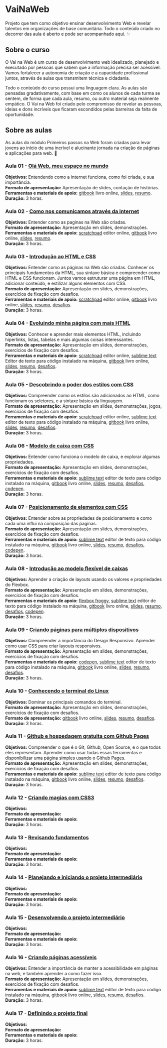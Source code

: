# VaiNaWeb

Projeto que tem como objetivo ensinar desenvolvimento Web e revelar talentos em organizações de base comunitária.
Todo o conteúdo criado no decorrer das aula é aberto e pode ser acompanhado aqui. :sparkles:

## Sobre o curso

O Vai na Web é um curso de desenvolvimento web idealizado, planejado e executado por pessoas que sabem que a informação precisa ser acessível. Vamos fortalecer a autonomia de criação e a capacidade profissional juntos, através de aulas que transmitem técnica e cidadania.

Todo o conteúdo do curso possui uma linguagem clara. As aulas são pensadas gradativamente, com base em como os alunos de cada turma se sentem, de forma que cada aula, resumo, ou outro material seja realmente empático. O Vai na Web foi criado pelo compromisso de revelar as pessoas, ideias e dons incríveis que ficaram escondidos pelas barreiras da falta de oportunidade.

## Sobre as aulas

As aulas do módulo Primeiros passos na Web foram criadas para levar jovens ao início de uma incrível e alucinante jornada na criação de páginas e aplicações para web. :rocket:

### Aula 01 - [Olá Web, meu espaço no mundo](aulas/aula01/aula.md)

**Objetivos:** Entendendo como a internet funciona, como foi criada, e sua importância.<br>
**Formato de apresentação:** Apresentação de slides, contação de histórias.<br> 
**Ferramentas e materiais de apoio:** [gitbook](https://vainaweb.gitbooks.io/primeiros-passos-web/) livro online, [slides](http://slides.com/igorcouto/vainaweb-aula01#/),  [resumo](aulas/aula01/resumo.md).<br>
**Duração:** 3 horas.

### Aula 02 - [Como nos comunicamos através da internet](aulas/aula02/aula.md)

**Objetivos:** Entender como as paginas na Web são criadas.<br>
**Formato de apresentação:** Apresentação em slides, demonstrações. <br>
**Ferramentas e materiais de apoio:** [scratchpad](http://scratchpad.io/vainaweb) editor online, [gitbook](https://vainaweb.gitbooks.io/primeiros-passos-web/) livro online, [slides](http://slides.com/dalivieira/vainaweb-aula02), [resumo](aulas/aula02/resumo.md).<br>
**Duração:** 3 horas.

### Aula 03 - [Introdução ao HTML e CSS](aulas/aula03/aula.md)

**Objetivos:** Entender como as páginas na Web são criadas. Conhecer os principais fundamentos da HTML, sua sintaxe básica e compreender como HTML e CSS funcionam. Juntos vamos estruturar uma página em HTML, adicionar conteúdo, e estilizar alguns elementos com CSS.<br>
**Formato de apresentação:** Apresentação em slides, demonstrações, exercícios de fixação com desafios.<br>
**Ferramentas e materiais de apoio:** [scratchpad](http://scratchpad.io/vainaweb) editor online, [gitbook](https://vainaweb.gitbooks.io/primeiros-passos-web/) livro online, [slides](http://slides.com/dalivieira/vainaweb-aula03), [resumo](aulas/aula03/resumo.md), [desafios](aulas/aula03/desafios.md).<br>
**Duração:** 3 horas.

### Aula 04 - [Evoluindo minha página com mais HTML](aulas/aula04/aula.md)

**Objetivos:** Conhecer e aprender mais elementos HTML, incluindo hiperlinks, listas, tabelas e mais algumas coisas interessantes.<br>
**Formato de apresentação:** Apresentação em slides, demonstrações, exercícios de fixação com desafios.<br>
**Ferramentas e materiais de apoio:** [scratchpad](http://scratchpad.io/vainaweb) editor online, [sublime text](http://www.sublimetext.com/) Editor de texto para código instalado na máquina, [gitbook](https://vainaweb.gitbooks.io/primeiros-passos-web/) livro online, [slides](http://slides.com/dalivieira/vainaweb-aula04), [resumo](aulas/aula04/resumo.md), [desafios](aulas/aula04/desafios.md).<br>
**Duração:** 3 horas.

### Aula 05 - [Descobrindo o poder dos estilos com CSS](aulas/aula05/aula.md)

**Objetivos:** Compreender como os estilos são adicionados ao HTML, como funcionam os seletores, e a sintaxe básica da linguagem.<br>
**Formato de apresentação:** Apresentação em slides, demonstrações, jogos, exercícios de fixação com desafios.<br>
**Ferramentas e materiais de apoio:** [scratchpad](http://scratchpad.io/vainaweb) editor online, [sublime text](http://www.sublimetext.com/) editor de texto para código instalado na máquina, [gitbook](https://vainaweb.gitbooks.io/primeiros-passos-web/) livro online, [slides](http://slides.com/dalivieira/vainaweb-aula05), [resumo](aulas/aula05/resumo.md), [desafios](aulas/aula05/desafios.md).<br>
**Duração:** 3 horas.

### Aula 06 - [Modelo de caixa com CSS](aulas/aula06/aula.md)

**Objetivos:** Entender como funciona o modelo de caixa, e explorar algumas propriedades.<br>
**Formato de apresentação:** Apresentação em slides, demonstrações, exercícios de fixação com desafios.<br>
**Ferramentas e materiais de apoio:** [sublime text](http://www.sublimetext.com/) editor de texto para código instalado na máquina, [gitbook](https://vainaweb.gitbooks.io/primeiros-passos-web/) livro online, [slides](http://slides.com/dalivieira/vainaweb-aula06), [resumo](aulas/aula06/resumo.md), [desafios](aulas/aula06/desafios.md), [codepen](http://codepen.io/).<br>
**Duração:** 3 horas.

### Aula 07 - [Posicionamento de elementos com CSS](aulas/aula07/aula.md)

**Objetivos:** Entender sobre as propriedades de posicionamento e como cada uma influi na composição das ṕaginas.<br>
**Formato de apresentação:** Apresentação em slides, demonstrações, exercícios de fixação com desafios.<br>
**Ferramentas e materiais de apoio:** [sublime text](http://www.sublimetext.com/) editor de texto para código instalado na máquina, [gitbook](https://vainaweb.gitbooks.io/primeiros-passos-web/) livro online, [slides](http://slides.com/dalivieira/vainaweb-aula07), [resumo](aulas/aula07/resumo.md), [desafios](aulas/aula07/desafios.md), [codepen](http://codepen.io/).<br>
**Duração:** 3 horas.

### Aula 08 - [Introdução ao modelo flexível de caixas](aulas/aula08/aula.md)

**Objetivos:** Aprender a criação de layouts usando os valores e propriedades do Flexbox.<br>
**Formato de apresentação:** Apresentação em slides, demonstrações, exercícios de fixação com desafios.<br>
**Ferramentas e materiais de apoio:** [flexbox froggy](http://flexboxfroggy.com/#pt-br), [sublime text](http://www.sublimetext.com/) editor de texto para código instalado na máquina, [gitbook](https://vainaweb.gitbooks.io/primeiros-passos-web/) livro online, [slides](http://slides.com/dalivieira/vainaweb-aula08), [resumo](aulas/aula08/resumo.md), [desafios](aulas/aula08/desafios.md), [codepen](http://codepen.io/).<br>
**Duração:** 3 horas.

### Aula 09 - [Criando páginas para múltiplos dispositivos](aulas/aula09/aula.md)

**Objetivos:** Compreender a importância do Design Responsivo. Aprender como usar CSS para criar layouts responsivos.<br>
**Formato de apresentação:** Apresentação em slides, demonstrações, exercícios de fixação com desafios.<br>
**Ferramentas e materiais de apoio:** [codepen](http://codepen.io/), [sublime text](http://www.sublimetext.com/) editor de texto para código instalado na máquina, [gitbook](https://vainaweb.gitbooks.io/primeiros-passos-web/) livro online, [slides](http://slides.com/dalivieira/vainaweb-aula09), [resumo](aulas/aula09/resumo.md), [desafios](aulas/aula09/desafios.md).<br>
**Duração:** 3 horas.

### Aula 10 - [Conhecendo o terminal do Linux](aulas/aula10/aula.md)

**Objetivos:** Dominar os principais comandos do terminal.<br>
**Formato de apresentação:** Apresentação em slides, demonstrações, exercícios de fixação com desafios.<br>
**Formato de apresentação:** [gitbook](https://vainaweb.gitbooks.io/primeiros-passos-web/) livro online, [slides](http://slides.com/dalivieira/vainaweb-aula10), [resumo](aulas/aula10/resumo.md), [desafios](aulas/aula10/desafios.md).<br>
**Duração:** 3 horas.

### Aula 11 - [Github e hospedagem gratuita com Github Pages](aulas/aula11/aula.md)

**Objetivos:** Compreender o que é o Git, Github, Open Source, e o que todos eles representam. Aprender como usar todas essas ferramentas e disponibilizar uma página simples usando o Github Pages.<br>
**Formato de apresentação:** Apresentação em slides, demonstrações, exercícios de fixação com desafios.<br>
**Ferramentas e materiais de apoio:** [sublime text](http://www.sublimetext.com/) editor de texto para código instalado na máquina, [gitbook](https://vainaweb.gitbooks.io/primeiros-passos-web/) livro online, [slides](http://slides.com/dalivieira/vainaweb-aula11), [resumo](aulas/aula11/resumo.md), [desafios](aulas/aula11/desafios.md).<br>
**Duração:** 3 horas.

### Aula 12 - [Criando magias com CSS3](aulas/aula12/aula.md)

**Objetivos:** <br>
**Formato de apresentação:** <br>
**Ferramentas e materiais de apoio:** <br>
**Duração:** 3 horas.

### Aula 13 - [Revisando fundamentos](aulas/aula13/aula.md)

**Objetivos:** <br>
**Formato de apresentação:** <br>
**Ferramentas e materiais de apoio:** <br>
**Duração:** 3 horas.

### Aula 14 - [Planejando e iniciando o projeto intermediário](aulas/aula14/aula.md)

**Objetivos:** <br>
**Formato de apresentação:** <br>
**Ferramentas e materiais de apoio:** <br>
**Duração:** 3 horas.

### Aula 15 - [Desenvolvendo o projeto intermediário](aulas/aula15/aula.md)

**Objetivos:** <br>
**Formato de apresentação:** <br>
**Ferramentas e materiais de apoio:** <br>
**Duração:** 3 horas.

### Aula 16 - [Criando páginas acessíveis](aulas/aula08/aula.md)

**Objetivos:** Entender a importância de manter a acessibilidade em páginas na web, e também aprender a como fazer isso.<br>
**Formato de apresentação:** Apresentação em slides, demonstrações, exercícios de fixação com desafios.<br>
**Ferramentas e materiais de apoio:** [sublime text](http://www.sublimetext.com/) editor de texto para código instalado na máquina, [gitbook](https://vainaweb.gitbooks.io/primeiros-passos-web/) livro online, [slides](http://slides.com/dalivieira/vainaweb-aula08), [resumo](aulas/aula08/resumo.md), [desafios](aulas/aula08/desafios.md).<br>
**Duração:** 3 horas.

### Aula 17 - [Definindo o projeto final](aulas/aula18/aula.md)

**Objetivos:** <br>
**Formato de apresentação:** <br>
**Ferramentas e materiais de apoio:**<br>
**Duração:** 3 horas.
